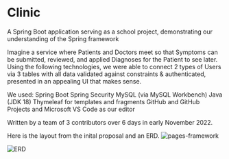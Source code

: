 # Clinic
A Spring Boot application serving as a school project, demonstrating our understanding of the Spring framework


Imagine a service where Patients and Doctors meet so that Symptoms can be submitted, reviewed, and applied Diagnoses for the Patient to see later.
Using the following technologies, we were able to connect 2 types of Users via 3 tables with all data validated against constraints & authenticated, presented in an appealing UI that makes sense.

We used:
Spring Boot
Spring Security
MySQL (via MySQL Workbench)
Java (JDK 18)
Thymeleaf for templates and fragments
GitHub and GitHub Projects
and Microsoft VS Code as our editor

Written by a team of 3 contributors over 6 days in early November 2022.

Here is the layout from the inital proposal and an ERD.
![pages-framework](https://user-images.githubusercontent.com/86622794/200407416-2df42ed0-1673-4203-a2bd-3ec8fed151a9.png)

![ERD](https://user-images.githubusercontent.com/86622794/200407718-15101e9a-a36c-4748-ab38-2e5fc6bc72e6.png)
